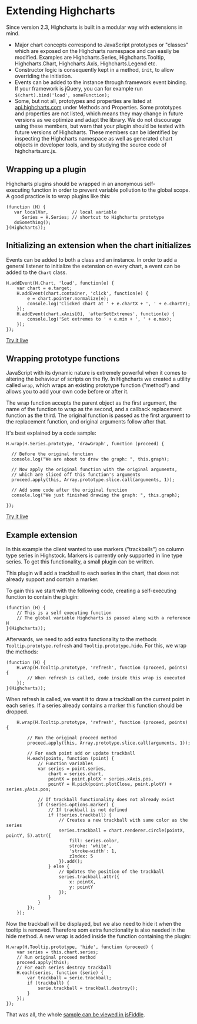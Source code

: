 Extending Highcharts
====================

Since version 2.3, Highcharts is built in a modular way with extensions in mind. 

*   Major chart concepts correspond to JavaScript prototypes or "classes" which are exposed on the Highcharts namespace and can easily be modified. Examples are Highcharts.Series, Highcharts.Tooltip, Highcharts.Chart, Highcharts.Axis, Highcharts.Legend etc.
*   Constructor logic is consequently kept in a method, `init`, to allow overriding the initiation.
*   Events can be added to the instance through framework event binding. If your framework is jQuery, you can for example run  
    `$(chart).bind('load', someFunction);`
*   Some, but not all, prototypes and properties are listed at [api.highcharts.com](https://api.highcharts.com) under Methods and Properties. Some prototypes and properties are not listed, which means they may change in future versions as we optimize and adapt the library. We do not discourage using these members, but warn that your plugin should be tested with future versions of Highcharts. These members can be identified by inspecting the Highcharts namespace as well as generated chart objects in developer tools, and by studying the source code of highcharts.src.js.

Wrapping up a plugin
--------------------

Highcharts plugins should be wrapped in an anonymous self-executing function in order to prevent variable pollution to the global scope. A good practice is to wrap plugins like this:

    
    (function (H) {
       var localVar,         // local variable
          Series = H.Series; // shortcut to Highcharts prototype
       doSomething();
    }(Highcharts));

Initializing an extension when the chart initializes
----------------------------------------------------

Events can be added to both a class and an instance. In order to add a general listener to initialize the extension on every chart, a event can be added to the `Chart` class.

    
    H.addEvent(H.Chart, 'load', function(e) {
        var chart = e.target;
        H.addEvent(chart.container, 'click', function(e) {
            e = chart.pointer.normalize(e);
            console.log('Clicked chart at ' + e.chartX + ', ' + e.chartY);
        });
        H.addEvent(chart.xAxis[0], 'afterSetExtremes', function(e) {
            console.log('Set extremes to ' + e.min + ', ' + e.max);
        });
    });
    

[Try it live](https://jsfiddle.net/gh/get/library/pure/highcharts/highcharts/tree/master/samples/highcharts/chart/events-load-class/)

Wrapping prototype functions
----------------------------

JavaScript with its dynamic nature is extremely powerful when it comes to altering the behaviour of scripts on the fly. In Highcharts we created a utility called `wrap`, which wraps an existing prototype function ("method") and allows you to add your own code before or after it. 

The wrap function accepts the parent object as the first argument, the name of the function to wrap as the second, and a callback replacement function as the third. The original function is passed as the first argument to the replacement function, and original arguments follow after that.

It's best explained by a code sample:

    
    H.wrap(H.Series.prototype, 'drawGraph', function (proceed) {
    
      // Before the original function
      console.log("We are about to draw the graph: ", this.graph);
    
      // Now apply the original function with the original arguments, 
      // which are sliced off this function's arguments
      proceed.apply(this, Array.prototype.slice.call(arguments, 1));
    
      // Add some code after the original function
      console.log("We just finished drawing the graph: ", this.graph);
    
    });
    

[Try it live](https://jsfiddle.net/highcharts/DuuBr/)

Example extension
-----------------

In this example the client wanted to use markers ("trackballs") on column type series in Highstock. Markers is currently only supported in line type series. To get this functionality, a small plugin can be written.

This plugin will add a trackball to each series in the chart, that does not already support and contain a marker.

To gain this we start with the following code, creating a self-executing function to contain the plugin:

    
    (function (H) {
        // This is a self executing function
        // The global variable Highcharts is passed along with a reference H
    }(Highcharts));
    

Afterwards, we need to add extra functionality to the methods `Tooltip.prototype.refresh` and `Tooltip.prototype.hide`. For this, we wrap the methods:

    
    (function (H) {
        H.wrap(H.Tooltip.prototype, 'refresh', function (proceed, points) {
            // When refresh is called, code inside this wrap is executed
        });
    }(Highcharts));
    

When refresh is called, we want it to draw a trackball on the current point in each series. If a series already contains a marker this function should be dropped.

    
        H.wrap(H.Tooltip.prototype, 'refresh', function (proceed, points) {
    
            // Run the original proceed method
            proceed.apply(this, Array.prototype.slice.call(arguments, 1));
    
            // For each point add or update trackball
            H.each(points, function (point) {
                // Function variables
                var series = point.series,
                    chart = series.chart,
                    pointX = point.plotX + series.xAxis.pos,
                    pointY = H.pick(point.plotClose, point.plotY) + series.yAxis.pos;
    
                // If trackball functionality does not already exist
                if (!series.options.marker) {
                    // If trackball is not defined
                    if (!series.trackball) {
                        // Creates a new trackball with same color as the series
                        series.trackball = chart.renderer.circle(pointX, pointY, 5).attr({
                            fill: series.color,
                            stroke: 'white',
                            'stroke-width': 1,
                            zIndex: 5
                        }).add();
                    } else {
                        // Updates the position of the trackball
                        series.trackball.attr({
                            x: pointX,
                            y: pointY
                        });
                    }
                }
            });
        });
    

Now the trackball will be displayed, but we also need to hide it when the tooltip is removed. Therefore som extra functionality is also needed in the hide method. A new wrap is added inside the function containing the plugin:

    
    H.wrap(H.Tooltip.prototype, 'hide', function (proceed) {
        var series = this.chart.series;
        // Run original proceed method
        proceed.apply(this);
        // For each series destroy trackball
        H.each(series, function (serie) {
            var trackball = serie.trackball;
            if (trackball) {
                serie.trackball = trackball.destroy();
            }
        });
    });

That was all, the whole [sample can be viewed in jsFiddle](https://jsfiddle.net/highcharts/nhVbs/).
